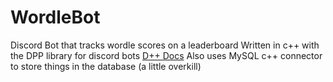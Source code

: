 # WordleBot
Discord Bot that tracks wordle scores on a leaderboard
Written in c++ with the DPP library for discord bots
[D++ Docs](https://dpp.dev/)
Also uses MySQL c++ connector to store things in the database (a little overkill)
